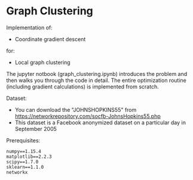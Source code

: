 # Graph Clustering

Implementation of:
 - Coordinate gradient descent

for: 
 - Local graph clustering
 
The jupyter notbook (graph_clustering.ipynb) introduces the problem and then walks you through the code in detail.
The entire optimization routine (including gradient calculations) is implemented from scratch.

Dataset:
 - You can download the "JOHNSHOPKINS55" from https://networkrepository.com/socfb-JohnsHopkins55.php
 - This dataset is a Facebook anonymized dataset on a particular day in September 2005

Prerequisites:
```
numpy==1.15.4
matplotlib==2.2.3
scipy==1.7.0
sklearn==1.1.0
networkx
```

